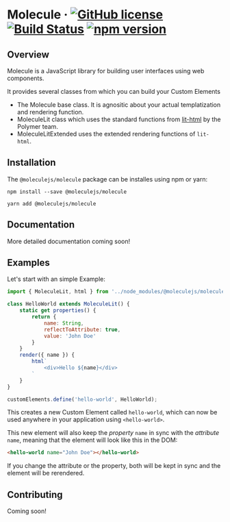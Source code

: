 # Molecule &middot; [![GitHub license](https://img.shields.io/badge/license-MIT-blue.svg)](https://github.com/Molecule-JS/molecule/blob/master/LICENSE) [![Build Status](https://travis-ci.org/Molecule-JS/molecule.svg?branch=master)](https://travis-ci.org/Molecule-JS/molecule) [![npm version](https://badge.fury.io/js/%40moleculejs%2Fmolecule.svg)](https://badge.fury.io/js/%40moleculejs%2Fmolecule)


## Overview
Molecule is a JavaScript library for building user interfaces using web components.

It provides several classes from which you can build your Custom Elements
- The Molecule base class. It is agnositic about your actual templatization and rendering function.
- MoleculeLit class which uses the standard functions from [lit-html](https://github.com/PolymerLabs/lit-html) by the Polymer team.
- MoleculeLitExtended uses the extended rendering functions of `lit-html`.

## Installation
The `@moleculejs/molecule` package can be installes using npm or yarn:

```
npm install --save @moleculejs/molecule
```

```
yarn add @moleculejs/molecule
```

## Documentation
More detailed documentation coming soon!

## Examples
Let's start with an simple Example:
```js
import { MoleculeLit, html } from '../node_modules/@moleculejs/molecule/molecule-lit.js';

class HelloWorld extends MoleculeLit() {
    static get properties() {
        return {
            name: String,
            reflectToAttribute: true,
            value: 'John Doe'
        }
    }
    render({ name }) {
        html`
            <div>Hello ${name}</div>
        `
    }
}

customElements.define('hello-world', HelloWorld);

```

This creates a new Custom Element called `hello-world`, which can now be used anywhere in your application using `<hello-world>`.

This new element will also keep the *property* `name` in sync with the *attribute* `name`, meaning that the element will look like this in the DOM:
```html
<hello-world name="John Doe"></hello-world>
```
If you change the attribute or the property, both will be kept in sync and the element will be rerendered.

## Contributing
Coming soon!